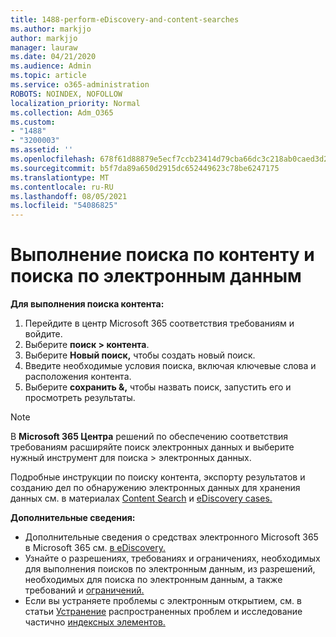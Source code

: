 ```yaml
---
title: 1488-perform-eDiscovery-and-content-searches
ms.author: markjjo
author: markjjo
manager: lauraw
ms.date: 04/21/2020
ms.audience: Admin
ms.topic: article
ms.service: o365-administration
ROBOTS: NOINDEX, NOFOLLOW
localization_priority: Normal
ms.collection: Adm_O365
ms.custom:
- "1488"
- "3200003"
ms.assetid: ''
ms.openlocfilehash: 678f61d88879e5ecf7ccb23414d79cba66dc3c218ab0caed3d2957d863e0596b
ms.sourcegitcommit: b5f7da89a650d2915dc652449623c78be6247175
ms.translationtype: MT
ms.contentlocale: ru-RU
ms.lasthandoff: 08/05/2021
ms.locfileid: "54086825"
---
```

# <a name="how-to-perform-content-searches-and-ediscovery-searches"></a>Выполнение поиска по контенту и поиска по электронным данным

**Для выполнения поиска контента:**

1. Перейдите в центр Microsoft 365 соответствия требованиям и войдите.
2. Выберите **поиск > контента**.
3. Выберите **Новый поиск,** чтобы создать новый поиск.
4. Введите необходимые условия поиска, включая ключевые слова и расположения контента.
5. Выберите **сохранить &,** чтобы назвать поиск, запустить его и просмотреть результаты.

> [!NOTE]
> В **Microsoft 365 Центра** решений по обеспечению соответствия требованиям расширяйте поиск электронных данных и выберите нужный инструмент для поиска  >  электронных данных. 

Подробные инструкции по поиску контента, экспорту результатов и созданию дел по обнаружению электронных данных для хранения данных см. в материалах [Content Search](/microsoft-365/compliance/content-search) и [eDiscovery cases.](/microsoft-365/compliance/ediscovery-cases)

**Дополнительные сведения:**

- Дополнительные сведения о средствах электронного Microsoft 365 в Microsoft 365 см. [в eDiscovery.](/microsoft-365/compliance/ediscovery)
- Узнайте о разрешениях, требованиях и ограничениях, необходимых для [](/microsoft-365/compliance/assign-ediscovery-permissions) выполнения поисков по электронным данным, из разрешений, необходимых для поиска по электронным данным, а также требований и [ограничений.](/microsoft-365/compliance/limits-for-content-search)
- Если вы устраняете проблемы с электронным открытием, см. в статьи [Устранение](/microsoft-365/compliance/ediscovery-troubleshooting-common-issues) распространенных проблем и исследование частично [индексных элементов.](/microsoft-365/compliance/investigating-partially-indexed-items-in-ediscovery)
